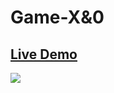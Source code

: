 # Game-X&0
## [Live Demo](https://iviostefan.github.io/game-X0/) 
![](https://i.ibb.co/JxLhgrN/game.png)

